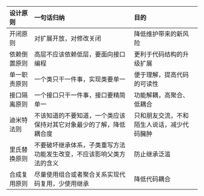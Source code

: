 |设计原则	   | 一句话归纳	   |  目的 |
|:----       |:----         |:---- |
|开闭原则	    |对扩展开放，对修改关闭	|降低维护带来的新风险|
|依赖倒置原则	|高层不应该依赖低层，要面向接口编程|	更利于代码结构的升级扩展|
|单一职责原则	|一个类只干一件事，实现类要单一	|便于理解，提高代码的可读性|
|接口隔离原则	|一个接口只干一件事，接口要精简单一	|功能解耦，高聚合、低耦合|
|迪米特法则	|不该知道的不要知道，一个类应该保持对其它对象最少的了解，降低耦合度	|只和朋友交流，不和陌生人说话，减少代码臃肿|
|里氏替换原则	|不要破坏继承体系，子类重写方法功能发生改变，不应该影响父类方法的含义|	防止继承泛滥|
|合成复用原则	|尽量使用组合或者聚合关系实现代码复用，少使用继承	|降低代码耦合|
